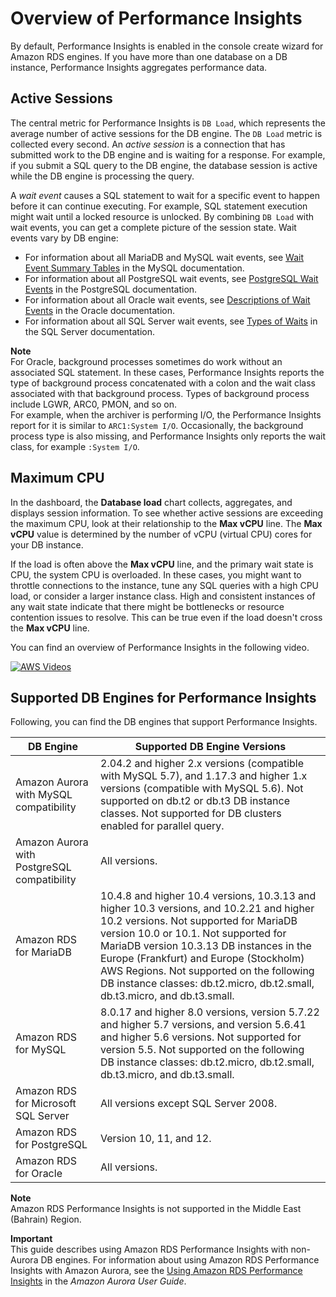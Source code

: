 # Overview of Performance Insights<a name="USER_PerfInsights.Overview"></a>

By default, Performance Insights is enabled in the console create wizard for Amazon RDS engines\. If you have more than one database on a DB instance, Performance Insights aggregates performance data\.

## Active Sessions<a name="USER_PerfInsights.Overview.ActiveSessions"></a>

The central metric for Performance Insights is `DB Load`, which represents the average number of active sessions for the DB engine\. The `DB Load` metric is collected every second\. An *active session* is a connection that has submitted work to the DB engine and is waiting for a response\. For example, if you submit a SQL query to the DB engine, the database session is active while the DB engine is processing the query\. 

A *wait event* causes a SQL statement to wait for a specific event to happen before it can continue executing\. For example, SQL statement execution might wait until a locked resource is unlocked\. By combining `DB Load` with wait events, you can get a complete picture of the session state\. Wait events vary by DB engine: 
+ For information about all MariaDB and MySQL wait events, see [Wait Event Summary Tables](https://dev.mysql.com/doc/refman/5.7/en/wait-summary-tables.html) in the MySQL documentation\.
+ For information about all PostgreSQL wait events, see [PostgreSQL Wait Events](https://www.postgresql.org/docs/10/static/monitoring-stats.html#WAIT-EVENT-TABLE) in the PostgreSQL documentation\.
+ For information about all Oracle wait events, see [ Descriptions of Wait Events](https://docs.oracle.com/database/121/REFRN/GUID-2FDDFAA4-24D0-4B80-A157-A907AF5C68E2.htm#REFRN-GUID-2FDDFAA4-24D0-4B80-A157-A907AF5C68E2) in the Oracle documentation\.
+ For information about all SQL Server wait events, see [ Types of Waits](https://docs.microsoft.com/en-us/sql/relational-databases/system-dynamic-management-views/sys-dm-os-wait-stats-transact-sql?view=sql-server-2017#WaitTypes) in the SQL Server documentation\.

**Note**  
For Oracle, background processes sometimes do work without an associated SQL statement\. In these cases, Performance Insights reports the type of background process concatenated with a colon and the wait class associated with that background process\. Types of background process include LGWR, ARC0, PMON, and so on\.   
For example, when the archiver is performing I/O, the Performance Insights report for it is similar to `ARC1:System I/O`\. Occasionally, the background process type is also missing, and Performance Insights only reports the wait class, for example `:System I/O`\. 

## Maximum CPU<a name="USER_PerfInsights.Overview.MaxCPU"></a>

In the dashboard, the **Database load** chart collects, aggregates, and displays session information\. To see whether active sessions are exceeding the maximum CPU, look at their relationship to the **Max vCPU** line\. The **Max vCPU** value is determined by the number of vCPU \(virtual CPU\) cores for your DB instance\. 

If the load is often above the **Max vCPU** line, and the primary wait state is CPU, the system CPU is overloaded\. In these cases, you might want to throttle connections to the instance, tune any SQL queries with a high CPU load, or consider a larger instance class\. High and consistent instances of any wait state indicate that there might be bottlenecks or resource contention issues to resolve\. This can be true even if the load doesn't cross the **Max vCPU** line\.

You can find an overview of Performance Insights in the following video\.

[![AWS Videos](http://img.youtube.com/vi/yOeWcPBT458/0.jpg)](http://www.youtube.com/watch?v=yOeWcPBT458)

## Supported DB Engines for Performance Insights<a name="USER_PerfInsights.Overview.Engines"></a>

Following, you can find the DB engines that support Performance Insights\. 


|  DB Engine  | Supported DB Engine Versions | 
| --- | --- | 
|  Amazon Aurora with MySQL compatibility  |  2\.04\.2 and higher 2\.x versions \(compatible with MySQL 5\.7\), and 1\.17\.3 and higher 1\.x versions \(compatible with MySQL 5\.6\)\. Not supported on db\.t2 or db\.t3 DB instance classes\. Not supported for DB clusters enabled for parallel query\.   | 
|  Amazon Aurora with PostgreSQL compatibility  |  All versions\.  | 
|  Amazon RDS for MariaDB  |  10\.4\.8 and higher 10\.4 versions, 10\.3\.13 and higher 10\.3 versions, and 10\.2\.21 and higher 10\.2 versions\. Not supported for MariaDB version 10\.0 or 10\.1\. Not supported for MariaDB version 10\.3\.13 DB instances in the Europe \(Frankfurt\) and Europe \(Stockholm\) AWS Regions\. Not supported on the following DB instance classes: db\.t2\.micro, db\.t2\.small, db\.t3\.micro, and db\.t3\.small\.  | 
|  Amazon RDS for MySQL  |  8\.0\.17 and higher 8\.0 versions, version 5\.7\.22 and higher 5\.7 versions, and version 5\.6\.41 and higher 5\.6 versions\. Not supported for version 5\.5\. Not supported on the following DB instance classes: db\.t2\.micro, db\.t2\.small, db\.t3\.micro, and db\.t3\.small\.  | 
|  Amazon RDS for Microsoft SQL Server  |  All versions except SQL Server 2008\.   | 
|  Amazon RDS for PostgreSQL  |  Version 10, 11, and 12\.  | 
|  Amazon RDS for Oracle  |  All versions\.   | 

**Note**  
Amazon RDS Performance Insights is not supported in the Middle East \(Bahrain\) Region\.

**Important**  
This guide describes using Amazon RDS Performance Insights with non\-Aurora DB engines\. For information about using Amazon RDS Performance Insights with Amazon Aurora, see the [Using Amazon RDS Performance Insights](https://docs.aws.amazon.com/AmazonRDS/latest/AuroraUserGuide/USER_PerfInsights.html) in the *Amazon Aurora User Guide*\.